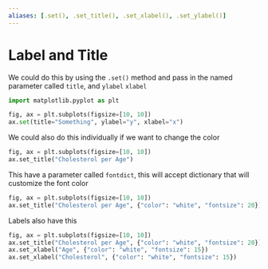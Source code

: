 ```yaml
---
aliases: [.set(), .set_title(), .set_xlabel(), .set_ylabel()]
---
```

# Label and Title
We could do this by using the `.set()` method and pass in the named parameter called `title`, and `ylabel` `xlabel`

```python
import matplotlib.pyplot as plt

fig, ax = plt.subplots(figsize=[10, 10])
ax.set(title="Something", ylabel="y", xlabel="x")
```

We could also do this individually if we want to change the color
```python
fig, ax = plt.subplots(figsize=[10, 10])
ax.set_title("Cholesterol per Age")
```

This have a parameter called `fontdict`, this will accept dictionary that will customize the font color
```python
fig, ax = plt.subplots(figsize=[10, 10])
ax.set_title("Cholesterol per Age", {"color": "white", "fontsize": 20})
```

Labels also have this
```python
fig, ax = plt.subplots(figsize=[10, 10])
ax.set_title("Cholesterol per Age", {"color": "white", "fontsize": 20})
ax.set_xlabel("Age", {"color": "white", "fontsize": 15})
ax.set_xlabel("Cholesterol", {"color": "white", "fontsize": 15})
```

